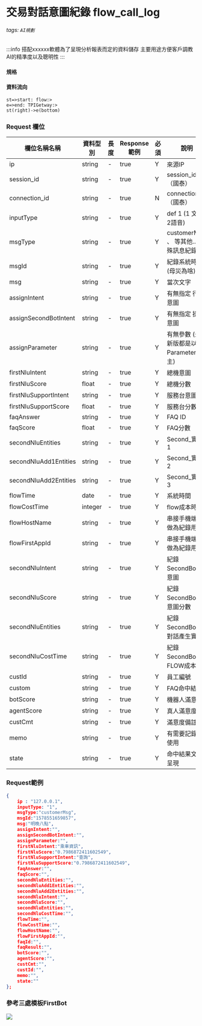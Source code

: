 # 交易對話意圖紀錄 flow_call_log
###### tags: `AI規劃`


:::info 
搭配xxxxxx軟體為了呈現分析報表而定的資料儲存
主要用途方便客戶調教AI的精準度以及聰明性
:::

#### 規格



#### 資料流向
```flow
st=>start: flow:>
e=>end: TPIGetway:>
st(right)->e(bottom)

```

### Request 欄位


欄位名稱名稱 | 資料型別| 長度|Response範例| 必須 | 說明
--------- | ------- |-----| --------|--------|--------
ip | string | - | true | Y | 來源IP
session_id| string | - | true | Y | session_id（國泰）
connection_id| string | - | true | N | connection_id（國泰）
inputType| string | - | true | Y | def 1 (1 文字 2語音)
msgType| string | - | true | Y | customerMsg 、 等其他..(特殊訊息紀錄)
msgId|string | - | true | Y | 紀錄系統時間(母災為啥)
msg| string | - | true | Y | 當次文字
assignIntent| string | - | true | Y | 有無指定 行為意圖
assignSecondBotIntent| string | - | true | Y | 有無指定 操作意圖
assignParameter| string | - | true | Y | 有無參數 (最新版都是以Parameter為主)
firstNluIntent| string | - | true | Y | 總機意圖
firstNluScore| float | - | true | Y | 總機分數
firstNluSupportIntent| string | - | true | Y | 服務台意圖
firstNluSupportScore| float | - | true | Y | 服務台分數
faqAnswer| string | - | true | Y | FAQ ID
faqScore| float | - | true | Y | FAQ分數
secondNluEntities| string | - | true | Y | Second_實體1
secondNluAdd1Entities| string | - | true | Y | Second_實體2
secondNluAdd2Entities| string | - | true | Y | Second_實體3
flowTime| date | - | true | Y | 系統時間
flowCostTime| integer | - | true | Y | flow成本時間
flowHostName| string | - | true | Y | 串接手機端可做為紀錄用
flowFirstAppId| string | - | true | Y | 串接手機端可做為紀錄用
secondNluIntent| string | - | true | Y | 紀錄SecondBot的意圖
secondNluScore| string | - | true | Y | 紀錄SecondBot的意圖分數
secondNluEntities| string| - | true | Y | 紀錄SecondBot的對話產生實體
secondNluCostTime|string | - | true | Y | 紀錄SecondBot的FLOW成本
custId|string | - | true | Y | 員工編號
custom|string | - | true | Y | FAQ命中結果
botScore|string | - | true | Y | 機器人滿意度
agentScore|string | - | true | Y | 真人滿意度
custCmt |string| - | true | Y | 滿意度備註
memo| string | - | true | Y | 有需要記錄在使用
state| string | - | true | Y | 命中結果文字呈現

### Request範例

```json
{
    ip : "127.0.0.1",
    inputType: "1",
    msgType:"customerMsg",
    msgId:"1578551659857",
    msg:"明晚八點",
    assignIntent:"",
    assignSecondBotIntent:"",
    assignParameter:"",
    firstNluIntent:"乘車資訊",
    firstNluScore:"0.7986872411602549",
    firstNluSupportIntent:"查詢",
    firstNluSupportScore:"0.7986872411602549",
    faqAnswer:"",
    faqScore:"",
    secondNluEntities:"",
    secondNluAdd1Entities:"",
    secondNluAdd2Entities:"",
    secondNluIntent:"",
    secondNluScore:"",
    secondNluEntities:"",
    secondNluCostTime:"",
    flowTime:"",
    flowCostTime:"",
    flowHostName:"",
    flowFirstAppId:"",
    faqId:"",
    faqResult:"",
    botScore:"",
    agentScore:"",
    custCmt:"",
    custId:"",
    memo:"",
    state:""
};
```

### 參考三處模板FirstBot
![](https://i.imgur.com/HkaQVdl.png)




